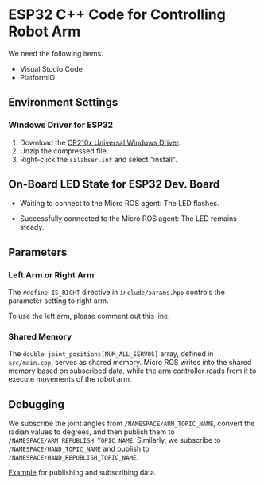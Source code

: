 # ESP32 C++ Code for Controlling Robot Arm

We need the following items.

- Visual Studio Code
- PlatformIO



## Environment Settings

### Windows Driver for ESP32

1. Download the [CP210x Universal Windows Driver](https://www.silabs.com/documents/public/software/CP210x_Universal_Windows_Driver.zip).
2. Unzip the compressed file.
3. Right-click the `silabser.inf` and select "install".



## On-Board LED State for ESP32 Dev. Board

- Waiting to connect to the Micro ROS agent: The LED flashes.

- Successfully connected to the Micro ROS agent: The LED remains steady.



## Parameters

### Left Arm or Right Arm

The `#define IS_RIGHT` directive in `include/params.hpp` controls the parameter setting to right arm.

To use the left arm, please comment out this line.



### Shared Memory

The `double joint_positions[NUM_ALL_SERVOS]` array, defined in `src/main.cpp`, serves as shared memory. Micro ROS writes into the shared memory based on subscribed data, while the arm controller reads from it to execute movements of the robot arm.



## Debugging

We subscribe the joint angles from `/NAMESPACE/ARM_TOPIC_NAME`, convert the radian values to degrees, and then publish them to `/NAMESPACE/ARM_REPUBLISH_TOPIC_NAME`. Similarly, we subscribe to `/NAMESPACE/HAND_TOPIC_NAME` and publish to `/NAMESPACE/HAND_REPUBLISH_TOPIC_NAME`.



[Example](https://github.com/botamochi6277/micro_ros_arduino_pub_sub_example/blob/main/src/main.cpp) for publishing and subscribing data.



